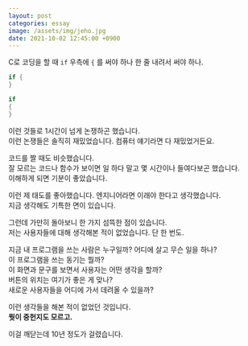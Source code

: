 ```yaml
---
layout: post
categories: essay
image: /assets/img/jeho.jpg
date: 2021-10-02 12:45:00 +0900
---
```

C로 코딩을 할 때 `if` 우측에 `{` 를 써야 하나 한 줄 내려서 써야 하나.

```c
if {
}
```

```c
if
{
}
```

이런 것들로 1시간이 넘게 논쟁하곤 했습니다.  
이런 논쟁들은 솔직히 재밌었습니다. 컴퓨터 얘기라면 다 재밌었거든요.

코드를 짤 때도 비슷했습니다.  
잘 모르는 코드나 함수가 보이면 일 하다 말고 몇 시간이나 들여다보곤 했습니다.  
이해하게 되면 기분이 좋았습니다.

이런 제 태도를 좋아했습니다. 엔지니어라면 이래야 한다고 생각했습니다.  
지금 생각해도 기특한 면이 있습니다.

그런데 가만히 돌아보니 한 가지 섬뜩한 점이 있습니다.  
저는 사용자들에 대해 생각해본 적이 없었습니다. 단 한 번도.

지금 내 프로그램을 쓰는 사람은 누구일까? 어디에 살고 무슨 일을 하나?  
이 프로그램을 쓰는 동기는 뭘까?  
이 화면과 문구를 보면서 사용자는 어떤 생각을 할까?  
버튼의 위치는 여기가 좋은 게 맞나?  
새로운 사용자들을 어디에 가서 데려올 수 있을까?

이런 생각들을 해본 적이 없었던 것입니다.  
**뭣이 중헌지도 모르고.**

이걸 깨닫는데 10년 정도가 걸렸습니다.